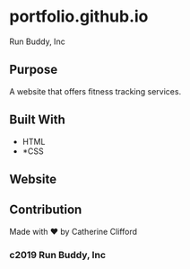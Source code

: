 # portfolio.github.io
Run Buddy, Inc

## Purpose
A website that offers fitness tracking services.

## Built With 
* HTML
* *CSS

## Website


## Contribution
Made with ❤️ by Catherine Clifford
### c2019 Run Buddy, Inc

